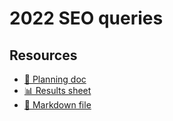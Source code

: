 # 2022 SEO queries

<!--
  This directory contains all of the 2022 SEO chapter queries.

  Each query should have a corresponding `metric_name.sql` file.
  Note that readers are linked to this directory, so try to make the SQL file names descriptive for easy browsing.

  Analysts: if helpful, you can use this README to give additional info about the queries.
-->

## Resources

- [📄 Planning doc][~google-doc]
- [📊 Results sheet][~google-sheets]
- [📝 Markdown file][~chapter-markdown]

[~google-doc]: https://docs.google.com/document/d/15udJOrPhwV0yWP8cviwRyapSssCUrLxkX29KbJNJH4Q/edit?usp=sharing
[~google-sheets]: https://docs.google.com/spreadsheets/d/1qBQWxNKIAVJNOFwGlslT7AW0VAoK85Mf3nFvtw0QjVU/edit?usp=sharing
[~chapter-markdown]: https://github.com/HTTPArchive/almanac.httparchive.org/tree/main/src/content/en/2022/seo.md
